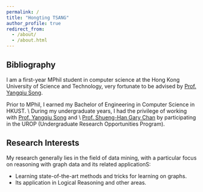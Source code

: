 ```yaml
---
permalink: /
title: "Hongting TSANG"
author_profile: true
redirect_from: 
  - /about/
  - /about.html
---
```



## Bibliography
I am a first-year MPhil student in computer science at the Hong Kong University of Science and Technology,
very fortunate to be advised by [Prof. Yangqiu Song](https://cse.hkust.edu.hk/~yqsong/).

Prior to MPhil, I earned my Bachelor of Engineering in Computer Science in HKUST. \\
During my undergraduate years, I had the privilege of working with [Prof. Yangqiu Song](https://cse.hkust.edu.hk/~yqsong/) and \\
[Prof. Shueng-Han Gary Chan](https://www.cse.ust.hk/~gchan/) by participating in the UROP (Undergraduate Research Opportunities Program).

## Research Interests
My research generally lies in the field of data mining, with a particular focus on reasoning with graph data and its related applicationS:
- Learning state-of-the-art methods and tricks for learning on graphs.
- Its application in Logical Reasoning and other areas.

